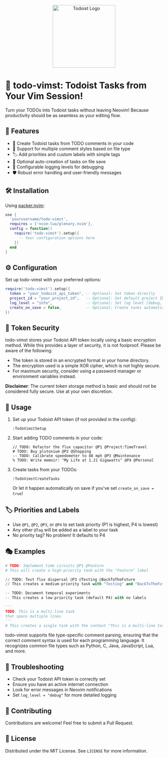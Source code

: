 <p align="center">
  <img src="https://upload.wikimedia.org/wikipedia/commons/6/6d/Todoist_logo.png" alt="Todoist Logo" width="200"/>
</p>

# 🚀 todo-vimst: Todoist Tasks from Your Vim Session!

Turn your TODOs into Todoist tasks without leaving Neovim! Because productivity should be as seamless as your editing flow.

## 🌟 Features

- 📝 Create Todoist tasks from TODO comments in your code
- 🎨 Support for multiple comment styles based on file type
- 🏷️ Add priorities and custom labels with simple tags
- 🔄 Optional auto-creation of tasks on file save
- 🚦 Configurable logging levels for debugging
- 🛡️ Robust error handling and user-friendly messages

## 🛠️ Installation

Using [packer.nvim](https://github.com/wbthomason/packer.nvim):

```lua
use {
  'yourusername/todo-vimst',
  requires = {'nvim-lua/plenary.nvim'},
  config = function()
    require('todo-vimst').setup({
      -- Your configuration options here
    })
  end
}
```

## ⚙️ Configuration

Set up todo-vimst with your preferred options:

```lua
require('todo-vimst').setup({
  token = "your_todoist_api_token", -- Optional: Set token directly
  project_id = "your_project_id",   -- Optional: Set default project ID
  log_level = "info",               -- Optional: Set log level (debug, info, warn, error)
  create_on_save = false,           -- Optional: Create tasks automatically on file save
})
```

## 🔐 Token Security

todo-vimst stores your Todoist API token locally using a basic encryption method. While this provides a layer of security, it is not foolproof. Please be aware of the following:

- The token is stored in an encrypted format in your home directory.
- The encryption used is a simple XOR cipher, which is not highly secure.
- For maximum security, consider using a password manager or environment variables instead.

**Disclaimer**: The current token storage method is basic and should not be considered fully secure. Use at your own discretion.

## 🚀 Usage

1. Set up your Todoist API token (if not provided in the config):
   ```
   :TodoVimstSetup
   ```

2. Start adding TODO comments in your code:
   ```
   // TODO: Refactor the flux capacitor @P1 @Project:TimeTravel
   # TODO: Buy plutonium @P2 @Shopping
   -- TODO: Calibrate speedometer to 88 mph @P3 @Maintenance
   % TODO: Write memoir: "My Life at 1.21 Gigawatts" @P4 @Personal
   ```

3. Create tasks from your TODOs:
   ```
   :TodoVimstCreateTasks
   ```
   Or let it happen automatically on save if you've set `create_on_save = true`!

## 🏷️ Priorities and Labels

- Use `@P1`, `@P2`, `@P3`, or `@P4` to set task priority (P1 is highest, P4 is lowest)
- Any other `@Tag` will be added as a label to your task
- No priority tag? No problem! It defaults to P4

## 🎭 Examples

```python
# TODO: Implement time circuits @P1 @Feature
# This will create a high-priority task with the "Feature" label

// TODO: Test flux dispersal @P3 @Testing @BackToTheFuture
// This creates a medium-priority task with "Testing" and "BackToTheFuture" labels

-- TODO: Document temporal experiments
-- This creates a low-priority task (default P4) with no labels

'''
TODO: This is a multi-line task
that spans multiple lines
'''
# This creates a single task with the content "This is a multi-line task that spans multiple lines"
```

todo-vimst supports file type-specific comment parsing, ensuring that the correct comment syntax is used for each programming language. It recognizes common file types such as Python, C, Java, JavaScript, Lua, and more.

## 🐛 Troubleshooting

- Check your Todoist API token is correctly set
- Ensure you have an active internet connection
- Look for error messages in Neovim notifications
- Set `log_level = "debug"` for more detailed logging

## 🤝 Contributing

Contributions are welcome! Feel free to submit a Pull Request.

## 📜 License

Distributed under the MIT License. See `LICENSE` for more information.
